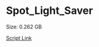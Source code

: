 # Spot_Light_Saver

Size: 0.262 GB

[Script Link](https://github.com/liuyal/Archive/blob/master/Python/Utilities/Miscellaneous/spotlight_saver.py)